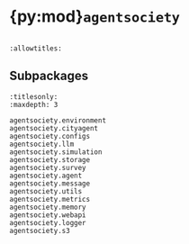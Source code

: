 # {py:mod}`agentsociety`

```{py:module} agentsociety
```

```{autodoc2-docstring} agentsociety
:allowtitles:
```

## Subpackages

```{toctree}
:titlesonly:
:maxdepth: 3

agentsociety.environment
agentsociety.cityagent
agentsociety.configs
agentsociety.llm
agentsociety.simulation
agentsociety.storage
agentsociety.survey
agentsociety.agent
agentsociety.message
agentsociety.utils
agentsociety.metrics
agentsociety.memory
agentsociety.webapi
agentsociety.logger
agentsociety.s3
```
